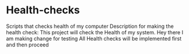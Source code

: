 # Health-checks
Scripts that checks health of my computer
Description for making the health check:
    This project will check the Health of my system.
    Hey there I am making change for testing 
    All Health checks will be implemented first and then proceed
